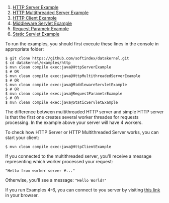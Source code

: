 
1. [HTTP Server Example](https://github.com/softindex/datakernel/blob/master/examples/http/src/main/java/io/datakernel/examples/HttpServerExample.java)
2. [HTTP Multithreaded Server Example](https://github.com/softindex/datakernel/blob/master/examples/http/src/main/java/io/datakernel/examples/HttpMultithreadedServerExample.java)
3. [HTTP Client Example](https://github.com/softindex/datakernel/blob/master/examples/http/src/main/java/io/datakernel/examples/HttpClientExample.java)
4. [Middleware Servlet Example](https://github.com/softindex/datakernel/blob/master/examples/http/src/main/java/io/datakernel/examples/MiddlewareServletExample.java)
5. [Request Parametr Example](https://github.com/softindex/datakernel/blob/master/examples/http/src/main/java/io/datakernel/examples/RequestParametrExample.java)
6. [Static Servlet Example](https://github.com/softindex/datakernel/blob/master/examples/http/src/main/java/io/datakernel/examples/StaticServletExample.java)

To run the examples, you should first execute these lines in the console in appropriate folder:
```
$ git clone https://github.com/softindex/datakernel.git
$ cd datakernel/examples/http
$ mvn clean compile exec:java@HttpServerExample
$ # OR
$ mvn clean compile exec:java@HttpMultithreadedServerExample
$ # OR
$ mvn clean compile exec:java@MiddlewareServletExample
$ # OR
$ mvn clean compile exec:java@RequestParametrExample
$ # OR
$ mvn clean compile exec:java@StaticServletExample
```

The difference between multithreaded HTTP server and simple HTTP server is that the first one creates several worker 
threades for requests processing. In the example above your server will have 4 workers.

To check how HTTP Server or HTTP Multithreaded Server works, you can start your client:
```
$ mvn clean compile exec:java@HttpClientExample
```



If you connected to the multithreaded server, you'll receive a message representing which worker processed your request:
```
"Hello from worker server #..." 
```

Otherwise, you'll see a message: `"Hello World!"`

If you run Examples 4-6, you can connect to you server by visiting [this link](http://localhost:8080/) in your browser.
